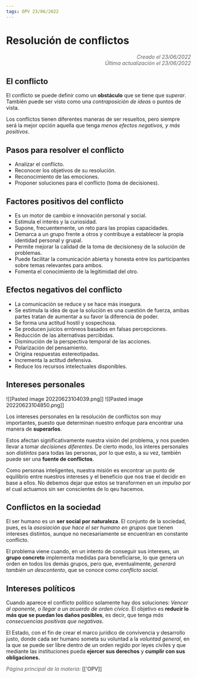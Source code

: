 ```yaml
---
tags: OPV 23/06/2022
---
```


# Resolución de conflictos
<div style="text-align: right; opacity: 0.7; font-style: italic;">Creado el 23/06/2022</div>
<div style="text-align: right; opacity: 0.7; font-style: italic;">Última actualización el 23/06/2022</div>

## El conflicto

El conflicto se puede definir como un **obstáculo** que se tiene que *superar*. También puede ser visto como una *contraposición de ideas* o puntos de vista.

Los conflictos tienen diferentes maneras de ser resueltos, pero siempre será la mejor opción aquella que tenga *menos efectos negativos, y más positivos*.

## Pasos para resolver el conflicto

- Analizar el conflicto.
- Reconocer los objetivos de su resolución.
- Reconocimiento de las emociones.
- Proponer soluciones para el conflicto (toma de decisiones).

## Factores positivos del conflicto

- Es un motor de cambio e innovación personal y social.
- Estimula el interés y la curiosidad.
- Supone, frecuentemente, un reto para las propias capacidades.
- Demarca a un grupo frente a otros y contribuye a establecer la propia identidad personal y grupal.
- Permite mejorar la calidad de la toma de decisionesy de la solución de problemas.
- Puede facilitar la comunicación abierta y honesta entre los participantes sobre temas relevantes para ambos.
- Fomenta el conocimiento de la legitimidad del otro.

## Efectos negativos del conflicto

- La comunicación se reduce y se hace más insegura.
- Se estimula la idea de que la solución es una cuestión de fuerza, ambas partes tratan de aumentar a su favor la diferencia de poder.
- Se forma una actitud hostil y sospechosa.
- Se producen juicios erróneos basados en falsas percepciones.
- Reducción de las alternativas percibidas.
- Disminución de la perspectiva temporal de las acciones.
- Polarización del pensamiento.
- Origina respuestas estereotipadas.
- Incrementa la actitud defensiva.
- Reduce los recursos intelectuales disponibles.

## Intereses personales

![[Pasted image 20220623104039.png]]
![[Pasted image 20220623104850.png]]

Los intereses personales en la resolución de conflictos son muy importantes, puesto que determinan nuestro enfoque para encontrar una manera de **superarlos**. 

Estos afectan significativamente nuestra visión del problema, y nos pueden llevar a tomar *decisiones diferentes*. De cierto modo, los interes personales son *distintos* para todas las personas, por lo que esto, a su vez, también puede ser una **fuente de conflictos**.

Como personas inteligentes, nuestra misión es encontrar un punto de equilibrio entre nuestros intereses y el beneficio que nos trae el decidir en base a ellos. No debemos dejar que estos se transformen en un *impulso* por el cual actuamos sin ser conscientes de lo qeu hacemos.

## Conflictos en la sociedad

El ser humano es un **ser social por naturaleza**. El conjunto de la sociedad, pues, es la *asosiación que hace el ser humano en grupos* que tienen intereses distintos, aunque no necesariamente se encuentran en constante conflicto.

El problema viene cuando, en un intento de conseguir sus intereses, un **grupo concreto** implementa medidas para beneficiarse, lo que genera un orden en todos los demás grupos, pero que, eventualmente, *generará también un descontento*, que se conoce como *conflicto social.*

## Intereses políticos

Cuando aparece el conflicto político solamente hay dos soluciones: *Vencer al oponente, o llegar a un acuerdo de orden cívico*. El objetivo es **reducir lo más que se puedan los daños posibles**, es decir, que tenga *más consecuencias positivas que negativas*.

El Estado, con el fin de crear el marco jurídico de convivencia y desarrollo justo, donde cada ser humano someta su voluntad a la *voluntad general*, en la que se puede ser libre dentro de un orden regido por leyes civiles y que mediante las instituciones pueda **ejercer sus derechos** y **cumplir con sus obligaciones.**

<span style="opacity: 0.7; font-style: italic;">Página principal de la materia:</span> [['OPV]]